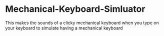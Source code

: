 # Mechanical-Keyboard-Simluator
This makes the sounds of a clicky mechanical keyboard when you type on your keyboard to simulate having a mechanical keyboard
